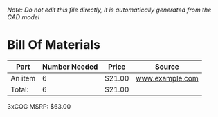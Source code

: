 ###### Note: Do not edit this file directly, it is automatically generated from the CAD model 
# Bill Of Materials 
 |Part|Number Needed|Price|Source| 
 |----|----------|-----|-----|
|An item|6|$21.00|www.example.com|
|Total: |6|$21.00| |

 3xCOG MSRP: $63.00